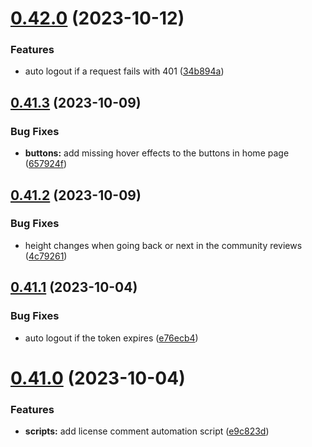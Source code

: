 # [0.42.0](https://github.com/onesoft-sudo/sudobot-dashboard/compare/v0.41.3...v0.42.0) (2023-10-12)


### Features

* auto logout if a request fails with 401 ([34b894a](https://github.com/onesoft-sudo/sudobot-dashboard/commit/34b894a0bd4d86ce5dab958b58f498106c679cd4))



## [0.41.3](https://github.com/onesoft-sudo/sudobot-dashboard/compare/v0.41.2...v0.41.3) (2023-10-09)


### Bug Fixes

* **buttons:** add missing hover effects to the buttons in home page ([657924f](https://github.com/onesoft-sudo/sudobot-dashboard/commit/657924f2e98a079465d3cc9a2d9c6ab3eff85d96))



## [0.41.2](https://github.com/onesoft-sudo/sudobot-dashboard/compare/v0.41.1...v0.41.2) (2023-10-09)


### Bug Fixes

* height changes when going back or next in the community reviews ([4c79261](https://github.com/onesoft-sudo/sudobot-dashboard/commit/4c79261ee20adedc0eb44574cb4835b66dede705))



## [0.41.1](https://github.com/onesoft-sudo/sudobot-dashboard/compare/v0.41.0...v0.41.1) (2023-10-04)


### Bug Fixes

* auto logout if the token expires ([e76ecb4](https://github.com/onesoft-sudo/sudobot-dashboard/commit/e76ecb464fbec7739b236335f02b19c7410d91a8))



# [0.41.0](https://github.com/onesoft-sudo/sudobot-dashboard/compare/v0.40.1...v0.41.0) (2023-10-04)


### Features

* **scripts:** add license comment automation script ([e9c823d](https://github.com/onesoft-sudo/sudobot-dashboard/commit/e9c823dcd03295fee4156d75ffaaa5aae16762e6))



